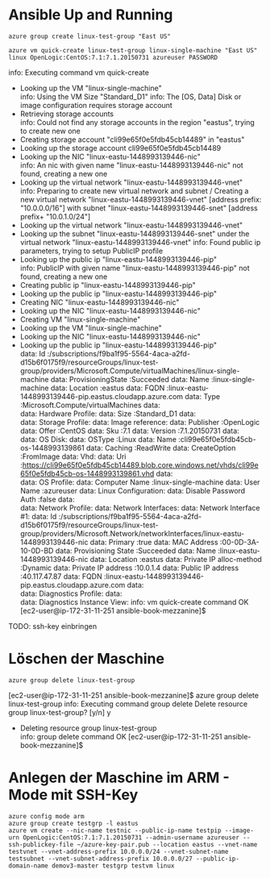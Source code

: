 # Ansible Up and Running

```console
azure group create linux-test-group "East US"
```

```console
azure vm quick-create linux-test-group linux-single-machine "East US" linux OpenLogic:CentOS:7.1:7.1.20150731 azureuser PASSWORD
```

info:    Executing command vm quick-create
+ Looking up the VM "linux-single-machine"                                     
info:    Using the VM Size "Standard_D1"
info:    The [OS, Data] Disk or image configuration requires storage account
+ Retrieving storage accounts                                                  
info:    Could not find any storage accounts in the region "eastus", trying to create new one
+ Creating storage account "cli99e65f0e5fdb45cb14489" in "eastus"              
+ Looking up the storage account cli99e65f0e5fdb45cb14489                      
+ Looking up the NIC "linux-eastu-1448993139446-nic"                           
info:    An nic with given name "linux-eastu-1448993139446-nic" not found, creating a new one
+ Looking up the virtual network "linux-eastu-1448993139446-vnet"              
info:    Preparing to create new virtual network and subnet
/ Creating a new virtual network "linux-eastu-1448993139446-vnet" [address prefix: "10.0.0.0/16"] with subnet "linux-eastu-1448993139446-snet" [address prefix+ "10.0.1.0/24"]
+ Looking up the virtual network "linux-eastu-1448993139446-vnet"              
+ Looking up the subnet "linux-eastu-1448993139446-snet" under the virtual network "linux-eastu-1448993139446-vnet"
info:    Found public ip parameters, trying to setup PublicIP profile
+ Looking up the public ip "linux-eastu-1448993139446-pip"                     
info:    PublicIP with given name "linux-eastu-1448993139446-pip" not found, creating a new one
+ Creating public ip "linux-eastu-1448993139446-pip"                           
+ Looking up the public ip "linux-eastu-1448993139446-pip"                     
+ Creating NIC "linux-eastu-1448993139446-nic"                                 
+ Looking up the NIC "linux-eastu-1448993139446-nic"                           
+ Creating VM "linux-single-machine"                                           
+ Looking up the VM "linux-single-machine"                                     
+ Looking up the NIC "linux-eastu-1448993139446-nic"                           
+ Looking up the public ip "linux-eastu-1448993139446-pip"                     
data:    Id                              :/subscriptions/f9ba1f95-5564-4aca-a2fd-d15b6f0175f9/resourceGroups/linux-test-group/providers/Microsoft.Compute/virtualMachines/linux-single-machine
data:    ProvisioningState               :Succeeded
data:    Name                            :linux-single-machine
data:    Location                        :eastus
data:    FQDN                            :linux-eastu-1448993139446-pip.eastus.cloudapp.azure.com
data:    Type                            :Microsoft.Compute/virtualMachines
data:    
data:    Hardware Profile:
data:      Size                          :Standard_D1
data:    
data:    Storage Profile:
data:      Image reference:
data:        Publisher                   :OpenLogic
data:        Offer                       :CentOS
data:        Sku                         :7.1
data:        Version                     :7.1.20150731
data:    
data:      OS Disk:
data:        OSType                      :Linux
data:        Name                        :cli99e65f0e5fdb45cb-os-1448993139861
data:        Caching                     :ReadWrite
data:        CreateOption                :FromImage
data:        Vhd:
data:          Uri                       :https://cli99e65f0e5fdb45cb14489.blob.core.windows.net/vhds/cli99e65f0e5fdb45cb-os-1448993139861.vhd
data:    
data:    OS Profile:
data:      Computer Name                 :linux-single-machine
data:      User Name                     :azureuser
data:      Linux Configuration:
data:        Disable Password Auth       :false
data:    
data:    Network Profile:
data:      Network Interfaces:
data:        Network Interface #1:
data:          Id                        :/subscriptions/f9ba1f95-5564-4aca-a2fd-d15b6f0175f9/resourceGroups/linux-test-group/providers/Microsoft.Network/networkInterfaces/linux-eastu-1448993139446-nic
data:          Primary                   :true
data:          MAC Address               :00-0D-3A-10-0D-BD
data:          Provisioning State        :Succeeded
data:          Name                      :linux-eastu-1448993139446-nic
data:          Location                  :eastus
data:            Private IP alloc-method :Dynamic
data:            Private IP address      :10.0.1.4
data:            Public IP address       :40.117.47.87
data:            FQDN                    :linux-eastu-1448993139446-pip.eastus.cloudapp.azure.com
data:    
data:    Diagnostics Profile:
data:    
data:      Diagnostics Instance View:
info:    vm quick-create command OK
[ec2-user@ip-172-31-11-251 ansible-book-mezzanine]$ 

TODO: ssh-key einbringen

# Löschen der Maschine

```console
azure group delete linux-test-group
```

[ec2-user@ip-172-31-11-251 ansible-book-mezzanine]$ azure group delete linux-test-group
info:    Executing command group delete
Delete resource group linux-test-group? [y/n] y
+ Deleting resource group linux-test-group                                     
info:    group delete command OK
[ec2-user@ip-172-31-11-251 ansible-book-mezzanine]$ 

# Anlegen der Maschine im ARM - Mode mit SSH-Key

```console
azure config mode arm
azure group create testgrp -l eastus
azure vm create --nic-name testnic --public-ip-name testpip --image-urn OpenLogic:CentOS:7.1:7.1.20150731 --admin-username azureuser --ssh-publickey-file ~/azure-key-pair.pub --location eastus --vnet-name testvnet --vnet-address-prefix 10.0.0.0/24 --vnet-subnet-name testsubnet --vnet-subnet-address-prefix 10.0.0.0/27 --public-ip-domain-name demov3-master testgrp testvm linux
```
